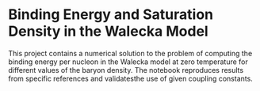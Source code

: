 # Binding Energy and Saturation Density in the Walecka Model

This project contains a numerical solution to the problem of computing the
binding energy per nucleon in the Walecka model at zero temperature for
different values of the baryon density. The notebook reproduces results
from specific references and validatesthe use of given coupling constants.

